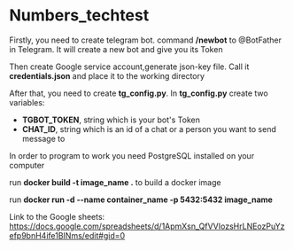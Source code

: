 # Numbers_techtest
Firstly, you need to create telegram bot. command **/newbot** to @BotFather in Telegram.
It will create a new bot and give you its Token

Then create Google service account,generate json-key file. Call it **credentials.json** and place it to the working directory

After that, you need to create **tg_config.py**.
In **tg_config.py** create two variables:
  * **TGBOT_TOKEN**, string which is your bot's Token
  * **CHAT_ID**, string which is an id of a chat or a person you want to send message to

In order to program to work you need PostgreSQL installed on your computer

run **docker build -t image_name .** to build a docker image

run **docker run -d --name container_name -p 5432:5432 image_name**

Link to the Google sheets: 
https://docs.google.com/spreadsheets/d/1ApmXsn_QfVVIozsHrLNEozPuYzefp9bnH4ife1BINms/edit#gid=0
